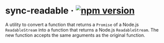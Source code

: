 # sync-readable · [![npm version][npm badge]][npm URL]

A utility to convert a function that returns a `Promise` of a Node.js `ReadableStream` into a function that returns a Node.js `ReadableStream`.
The new function accepts the same arguments as the original function.

[npm badge]: https://img.shields.io/npm/v/sync-readable?logo=npm
[npm URL]: https://www.npmjs.com/package/sync-readable
